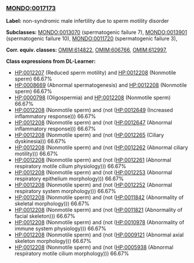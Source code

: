 
### [MONDO:0017173](http://purl.obolibrary.org/obo/MONDO_0017173)
**Label:** non-syndromic male infertility due to sperm motility disorder

**Subclasses:** [MONDO:0013070](http://purl.obolibrary.org/obo/MONDO_0013070) (spermatogenic failure 7), [MONDO:0013901](http://purl.obolibrary.org/obo/MONDO_0013901) (spermatogenic failure 10), [MONDO:0011720](http://purl.obolibrary.org/obo/MONDO_0011720) (spermatogenic failure 3), 

**Corr. equiv. classes:** [OMIM:614822](http://purl.obolibrary.org/obo/OMIM_614822), [OMIM:606766](http://purl.obolibrary.org/obo/OMIM_606766), [OMIM:612997](http://purl.obolibrary.org/obo/OMIM_612997), 

**Class expressions from DL-Learner:**

- [HP:0012207](http://purl.obolibrary.org/obo/HP_0012207) (Reduced sperm motility) and [HP:0012208](http://purl.obolibrary.org/obo/HP_0012208) (Nonmotile sperm) 66.67%
- [HP:0008669](http://purl.obolibrary.org/obo/HP_0008669) (Abnormal spermatogenesis) and [HP:0012208](http://purl.obolibrary.org/obo/HP_0012208) (Nonmotile sperm) 66.67%
- [HP:0000798](http://purl.obolibrary.org/obo/HP_0000798) (Oligospermia) and [HP:0012208](http://purl.obolibrary.org/obo/HP_0012208) (Nonmotile sperm) 66.67%
- [HP:0012208](http://purl.obolibrary.org/obo/HP_0012208) (Nonmotile sperm) and (not ([HP:0012649](http://purl.obolibrary.org/obo/HP_0012649) (Increased inflammatory response))) 66.67%
- [HP:0012208](http://purl.obolibrary.org/obo/HP_0012208) (Nonmotile sperm) and (not ([HP:0012647](http://purl.obolibrary.org/obo/HP_0012647) (Abnormal inflammatory response))) 66.67%
- [HP:0012208](http://purl.obolibrary.org/obo/HP_0012208) (Nonmotile sperm) and (not ([HP:0012265](http://purl.obolibrary.org/obo/HP_0012265) (Ciliary dyskinesia))) 66.67%
- [HP:0012208](http://purl.obolibrary.org/obo/HP_0012208) (Nonmotile sperm) and (not ([HP:0012262](http://purl.obolibrary.org/obo/HP_0012262) (Abnormal ciliary motility))) 66.67%
- [HP:0012208](http://purl.obolibrary.org/obo/HP_0012208) (Nonmotile sperm) and (not ([HP:0012261](http://purl.obolibrary.org/obo/HP_0012261) (Abnormal respiratory motile cilium physiology))) 66.67%
- [HP:0012208](http://purl.obolibrary.org/obo/HP_0012208) (Nonmotile sperm) and (not ([HP:0012253](http://purl.obolibrary.org/obo/HP_0012253) (Abnormal respiratory epithelium morphology))) 66.67%
- [HP:0012208](http://purl.obolibrary.org/obo/HP_0012208) (Nonmotile sperm) and (not ([HP:0012252](http://purl.obolibrary.org/obo/HP_0012252) (Abnormal respiratory system morphology))) 66.67%
- [HP:0012208](http://purl.obolibrary.org/obo/HP_0012208) (Nonmotile sperm) and (not ([HP:0011842](http://purl.obolibrary.org/obo/HP_0011842) (Abnormality of skeletal morphology))) 66.67%
- [HP:0012208](http://purl.obolibrary.org/obo/HP_0012208) (Nonmotile sperm) and (not ([HP:0011821](http://purl.obolibrary.org/obo/HP_0011821) (Abnormality of facial skeleton))) 66.67%
- [HP:0012208](http://purl.obolibrary.org/obo/HP_0012208) (Nonmotile sperm) and (not ([HP:0010978](http://purl.obolibrary.org/obo/HP_0010978) (Abnormality of immune system physiology))) 66.67%
- [HP:0012208](http://purl.obolibrary.org/obo/HP_0012208) (Nonmotile sperm) and (not ([HP:0009121](http://purl.obolibrary.org/obo/HP_0009121) (Abnormal axial skeleton morphology))) 66.67%
- [HP:0012208](http://purl.obolibrary.org/obo/HP_0012208) (Nonmotile sperm) and (not ([HP:0005938](http://purl.obolibrary.org/obo/HP_0005938) (Abnormal respiratory motile cilium morphology))) 66.67%


